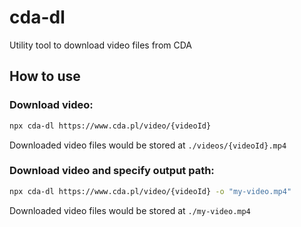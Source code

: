 # cda-dl

Utility tool to download video files from CDA

## How to use

### Download video:

```bash
npx cda-dl https://www.cda.pl/video/{videoId}
```

Downloaded video files would be stored at `./videos/{videoId}.mp4`

### Download video and specify output path:

```bash
npx cda-dl https://www.cda.pl/video/{videoId} -o "my-video.mp4"
```

Downloaded video files would be stored at `./my-video.mp4`
